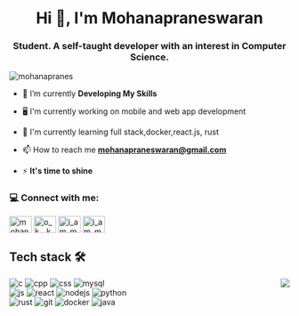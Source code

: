 <h1 align="center">Hi 👋, I'm Mohanapraneswaran</h1>
<h3 align="center">Student. A self-taught developer with an
interest in Computer Science.</h3>

<p align="left"> <img src="https://komarev.com/ghpvc/?username=mohanapranes&label=Profile%20views&color=0e75b6&style=flat" alt="mohanapranes" /> </p>

- 🔭 I’m currently **Developing My Skills**
- :desktop_computer: I'm currently working on mobile and web app development
- :book: I'm currently learning full stack,docker,react.js, rust

- 📫 How to reach me **mohanapraneswaran@gmail.com**


- ⚡ **It's time to shine**

<h3 align="left">💻 Connect with me:</h3>
<p align="left">
<a href="https://linkedin.com/in/mohanapranes/" target="blank"><img align="center" src="https://upload.wikimedia.org/wikipedia/commons/c/ca/LinkedIn_logo_initials.png" alt="mohanapranes/" height="30" width="40" /></a>
<a href="https://instagram.com/o_k__k_a_n_m_a_n_i" target="blank"><img align="center" src="https://assets.stickpng.com/images/580b57fcd9996e24bc43c521.png" alt="o_k__k_a_n_m_a_n_i" height="30" width="40" /></a>
<a href="https://www.codechef.com/users/i_am_mpw" target="blank"><img align="center" src="https://cdn.codechef.com/sites/default/files/uploads/pictures/811b20a47eac52b10c90ab82e0628e21.png" alt="i_am_mpw" height="30" width="40" /></a>
<a href="https://leetcode.com/i_am_mpw/" target="blank"><img align="center" src="https://upload.wikimedia.org/wikipedia/commons/1/19/LeetCode_logo_black.png" alt="i_am_mpw" height="30" width="40" /></a>
</p>

## Tech stack :hammer_and_wrench:
<img align='right' src="https://github-readme-stats.vercel.app/api/top-langs/?username=mohanapranes&layout=demo&hide=Jupyter%20Notebook"/>

![c](https://img.icons8.com/color/96/000000/c-programming.png)
![cpp](https://img.icons8.com/color/96/000000/c-plus-plus-logo.png)
![css](https://img.icons8.com/color/96/000000/linux.png)
![mysql](https://img.icons8.com/color/96/000000/mysql-logo.png)
<br>
![js](https://img.icons8.com/color/96/000000/javascript.png)
![react](https://img.icons8.com/color/96/000000/react-native.png)
![nodejs](https://img.icons8.com/fluency/96/000000/node-js.png)
![python](https://img.icons8.com/color/96/000000/python--v1.png)
<br>
![rust](https://img.icons8.com/external-tal-revivo-shadow-tal-revivo/96/000000/external-rust-is-a-multi-paradigm-system-programming-language-logo-shadow-tal-revivo.png)
![git](https://img.icons8.com/color/96/000000/git.png)
![docker](https://img.icons8.com/fluency/96/000000/docker.png)
![java](https://img.icons8.com/color/96/000000/java.png)

